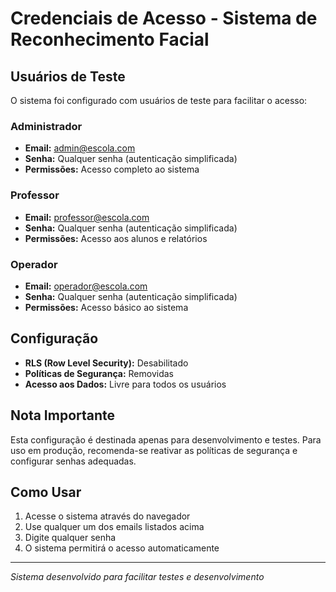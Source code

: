 # Credenciais de Acesso - Sistema de Reconhecimento Facial

## Usuários de Teste

O sistema foi configurado com usuários de teste para facilitar o acesso:

### Administrador
- **Email:** admin@escola.com
- **Senha:** Qualquer senha (autenticação simplificada)
- **Permissões:** Acesso completo ao sistema

### Professor
- **Email:** professor@escola.com
- **Senha:** Qualquer senha (autenticação simplificada)
- **Permissões:** Acesso aos alunos e relatórios

### Operador
- **Email:** operador@escola.com
- **Senha:** Qualquer senha (autenticação simplificada)
- **Permissões:** Acesso básico ao sistema

## Configuração

- **RLS (Row Level Security):** Desabilitado
- **Políticas de Segurança:** Removidas
- **Acesso aos Dados:** Livre para todos os usuários

## Nota Importante

Esta configuração é destinada apenas para desenvolvimento e testes. Para uso em produção, recomenda-se reativar as políticas de segurança e configurar senhas adequadas.

## Como Usar

1. Acesse o sistema através do navegador
2. Use qualquer um dos emails listados acima
3. Digite qualquer senha
4. O sistema permitirá o acesso automaticamente

---

*Sistema desenvolvido para facilitar testes e desenvolvimento*